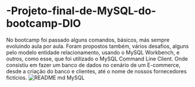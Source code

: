 # -Projeto-final-de-MySQL-do-bootcamp-DIO
No bootcamp foi passado alguns comandos, básicos, más sempre evoluindo aula por aula. Foram propostos também, vários desafios, alguns pelo modelo entidade relacionamento, usando o MySQL Workbench, e outros, como esse, que foi utilizado o MySQL Command Line Client. Onde consistiu em fazer um banco de dados no cenário de um E-commerce, desde a criação do banco e clientes, até o nome de nossos fornecedores fictícios.
![README md MySQL](https://user-images.githubusercontent.com/108634457/192172494-b55dd2e6-a128-4841-87e5-da9131a8647c.png)

